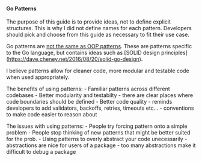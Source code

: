 #### Go Patterns

The purpose of this guide is to provide ideas, not to define explicit structures. 
This is why I did not define names for each pattern. Developers should pick and 
choose from this guide as necessary to fit their use case.

Go patterns are [not the same as OOP patterns](https://groups.google.com/forum/#!msg/golang-nuts/3fOIZ1VLn1o/GeE1z5qUA6YJ). These are patterns specific
to the Go language, but contains ideas such as [SOLID design principles] (https://dave.cheney.net/2016/08/20/solid-go-design).

I believe patterns allow for cleaner code, more modular and testable code when 
used appropriately.

The benefits of using patterns:
    - Familiar patterns across different codebases
    - Better modularity and testabilty
        - there are clear places where code boundaries should be defined
    - Better code quality
        - reminds developers to add validators, backoffs, retries, timeouts etc...
        - conventions to make code easier to reason about

The issues with using patterns:
    - People try forcing pattern onto a simple problem
    - People stop thinking of new patterns that might be better suited for the prob.
    - Using patterns to overly abstract your code unecessarily
        - abstractions are nice for users of a package
        - too many abstractions make it difficult to debug a package
